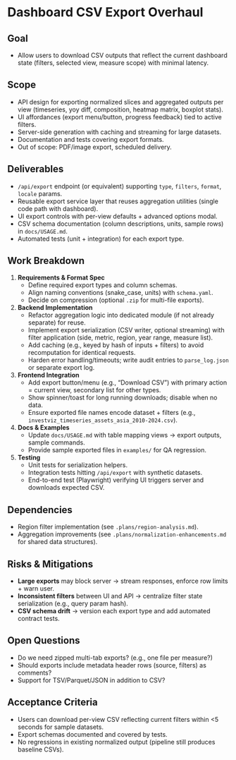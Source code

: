 # Dashboard CSV Export Overhaul

## Goal
- Allow users to download CSV outputs that reflect the current dashboard state (filters, selected view, measure scope) with minimal latency.

## Scope
- API design for exporting normalized slices and aggregated outputs per view (timeseries, yoy diff, composition, heatmap matrix, boxplot stats).
- UI affordances (export menu/button, progress feedback) tied to active filters.
- Server-side generation with caching and streaming for large datasets.
- Documentation and tests covering export formats.
- Out of scope: PDF/image export, scheduled delivery.

## Deliverables
- `/api/export` endpoint (or equivalent) supporting `type`, `filters`, `format`, `locale` params.
- Reusable export service layer that reuses aggregation utilities (single code path with dashboard).
- UI export controls with per-view defaults + advanced options modal.
- CSV schema documentation (column descriptions, units, sample rows) in `docs/USAGE.md`.
- Automated tests (unit + integration) for each export type.

## Work Breakdown
1. **Requirements & Format Spec**
   - Define required export types and column schemas.
   - Align naming conventions (snake_case, units) with `schema.yaml`.
   - Decide on compression (optional `.zip` for multi-file exports).
2. **Backend Implementation**
   - Refactor aggregation logic into dedicated module (if not already separate) for reuse.
   - Implement export serialization (CSV writer, optional streaming) with filter application (side, metric, region, year range, measure list).
   - Add caching (e.g., keyed by hash of inputs + filters) to avoid recomputation for identical requests.
   - Harden error handling/timeouts; write audit entries to `parse_log.json` or separate export log.
3. **Frontend Integration**
   - Add export button/menu (e.g., “Download CSV”) with primary action = current view, secondary list for other types.
   - Show spinner/toast for long running downloads; disable when no data.
   - Ensure exported file names encode dataset + filters (e.g., `investviz_timeseries_assets_asia_2010-2024.csv`).
4. **Docs & Examples**
   - Update `docs/USAGE.md` with table mapping views → export outputs, sample commands.
   - Provide sample exported files in `examples/` for QA regression.
5. **Testing**
   - Unit tests for serialization helpers.
   - Integration tests hitting `/api/export` with synthetic datasets.
   - End-to-end test (Playwright) verifying UI triggers server and downloads expected CSV.

## Dependencies
- Region filter implementation (see `.plans/region-analysis.md`).
- Aggregation improvements (see `.plans/normalization-enhancements.md` for shared data structures).

## Risks & Mitigations
- **Large exports** may block server → stream responses, enforce row limits + warn user.
- **Inconsistent filters** between UI and API → centralize filter state serialization (e.g., query param hash).
- **CSV schema drift** → version each export type and add automated contract tests.

## Open Questions
- Do we need zipped multi-tab exports? (e.g., one file per measure?)
- Should exports include metadata header rows (source, filters) as comments?
- Support for TSV/Parquet/JSON in addition to CSV?

## Acceptance Criteria
- Users can download per-view CSV reflecting current filters within <5 seconds for sample datasets.
- Export schemas documented and covered by tests.
- No regressions in existing normalized output (pipeline still produces baseline CSVs).
